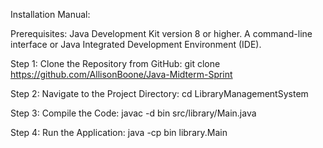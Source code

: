Installation Manual:

Prerequisites:
Java Development Kit version 8 or higher.
A command-line interface or Java Integrated Development Environment (IDE).

Step 1:
Clone the Repository from GitHub:
git clone <https://github.com/AllisonBoone/Java-Midterm-Sprint>

Step 2:
Navigate to the Project Directory:
cd LibraryManagementSystem

Step 3:
Compile the Code:
javac -d bin src/library/Main.java

Step 4:
Run the Application:
java -cp bin library.Main
